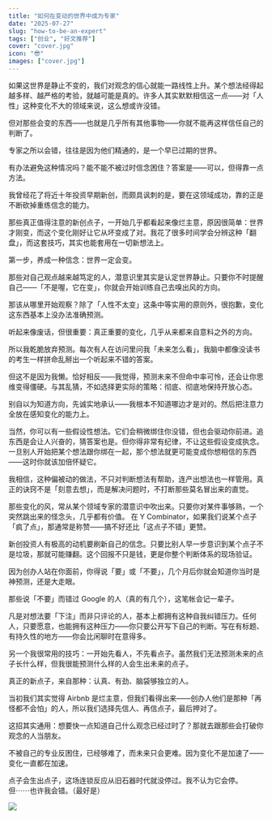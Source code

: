 ```yaml
---
title: "如何在变动的世界中成为专家"
date: "2025-07-27"
slug: "how-to-be-an-expert"
tags: ["创业", "好文推荐"]
cover: "cover.jpg"
icon: "😎"
images: ["cover.jpg"]
---
```

如果这世界是静止不变的，我们对观念的信心就能一路线性上升。某个想法经得起越多样、越严格的考验，就越可能是真的。许多人其实默默相信这一点——对「人性」这种变化不大的领域来说，这么想或许没错。



但对那些会变的东西——也就是几乎所有其他事物——你就不能再这样信任自己的判断了。



专家之所以会错，往往是因为他们精通的，是一个早已过期的世界。



有办法避免这种情况吗？能不能不被过时信念困住？答案是——可以，但得靠一点方法。



我曾经花了将近十年投资早期新创，而颇具讽刺的是，要在这领域成功，靠的正是不断砍掉重练信念的能力。



那些真正值得注意的新创点子，一开始几乎都看起来像烂主意，原因很简单：世界才刚变，而这个变化刚好让它从坏变成了对。我花了很多时间学会分辨这种「翻盘」，而这套技巧，其实也能套用在一切新想法上。



第一步，养成一种信念：世界一定会变。



那些对自己观点越来越笃定的人，潜意识里其实是认定世界静止。只要你不时提醒自己——「不是喔，它在变」，你就会开始训练自己去嗅出风的方向。



那该从哪里开始观察？除了「人性不太变」这条中等实用的原则外，很抱歉，变化这东西基本上没办法准确预测。



听起来像废话，但很重要：真正重要的变化，几乎从来都来自意料之外的方向。



所以我乾脆放弃预测。每次有人在访问里问我「未来怎么看」，我脑中都像没读书的考生一样拼命乱掰出一个听起来不错的答案。



但这不是因为我懒。恰好相反——我觉得，预测未来不但命中率可怜，还会让你思维变得僵硬。与其乱猜，不如选择更实际的策略：彻底、彻底地保持开放心态。



别自以为知道方向，先诚实地承认——我根本不知道哪边才是对的。然后把注意力全放在感知变化的能力上。



当然，你可以有一些假设性想法。它们会稍微绑住你没错，但也会驱动你前进。追东西是会让人兴奋的，猜答案也是。但你得非常有纪律，不让这些假设变成执念。
一旦别人开始把某个想法跟你绑在一起，那个想法就更可能变成你想相信的东西——这时你就该加倍怀疑它。



我相信，这种偏被动的做法，不只对判断想法有帮助，连产出想法也一样管用。真正的诀窍不是「刻意去想」，而是解决问题时，不打断那些莫名冒出来的直觉。



那些变化的风，常从某个领域专家的潜意识中吹出来。只要你对某件事够熟，一个突然跳出来的怪念头，几乎都有价值。
在 Y Combinator，如果我们说某个点子「疯了点」，那通常是称赞——搞不好还比「这点子不错」更赞。



新创投资人有极高的动机要刷新自己的信念。只要比别人早一步意识到某个点子不是垃圾，那就可能赚翻。这个回报不只是钱，更是你整个判断体系的现场验证。



因为创办人站在你面前，你得说「要」或「不要」，几个月后你就会知道你当时是神预测，还是大走眼。



那些说「不要」而错过 Google 的人（真的有几个），这笔帐会记一辈子。



凡是对想法要「下注」而非只评论的人，基本上都拥有这种自我纠错压力。任何人，只要愿意，也能拥有这种压力——你只要公开写下自己的判断。写在有标题、有持久性的地方——你会比闲聊时在意得多。



另一个我很常用的技巧：一开始先看人，不先看点子。虽然我们无法预测未来的点子长什么样，但我很能预测什么样的人会生出未来的点子。



真正的新点子，来自那种：认真、有劲、脑袋够独立的人。



当初我们其实觉得 Airbnb 是烂主意，但我们看得出来——创办人他们是那种「再怪都不会怕」的人，所以我们选择先信人、再信点子，最后押对了。



这招其实通用：想要快一点知道自己什么观念已经过时了？那就去跟那些会打破你观念的人当朋友。



不被自己的专业反困住，已经够难了，而未来只会更难。因为变化不是加速了——变化一直都在加速。



点子会生出点子，这场连锁反应从旧石器时代就没停过。我不认为它会停。
但⋯⋯也许我会错。（最好是）




![](https://prod-files-secure.s3.us-west-2.amazonaws.com/112d0858-5090-4d34-a606-b75eb8d65fd2/46476355-9cf3-4e99-9b7a-3531bc426380/1000202064.png?X-Amz-Algorithm=AWS4-HMAC-SHA256&X-Amz-Content-Sha256=UNSIGNED-PAYLOAD&X-Amz-Credential=ASIAZI2LB4665YTBH27O%2F20251012%2Fus-west-2%2Fs3%2Faws4_request&X-Amz-Date=20251012T152811Z&X-Amz-Expires=3600&X-Amz-Security-Token=IQoJb3JpZ2luX2VjEIT%2F%2F%2F%2F%2F%2F%2F%2F%2F%2FwEaCXVzLXdlc3QtMiJHMEUCIQDQAdWRW1L9QQkMIVyk27eudxMVD2Cd%2FJWLZs6nhPaSvQIgJ465dSexZpyXsiwEyc5tYxCAGUDFMjOM35bafKwzscMq%2FwMILRAAGgw2Mzc0MjMxODM4MDUiDKj6NKycPJDv7jlD%2ByrcA3oC4vumRFeZTxqRrcD1y%2F1nFfyBCwLfaasxm0qu5bbJ25WILoNg2zJyI2FaiwNJ2xAm0MgrzjkbZDwY2sLmfocWOdbmLGZk9rJXl98lYd5LGI6XCTI%2FlhVCPNrEu6IUVc8ATqhwV6ecM%2F5q0XLkKZan3ZnI35z7d1YB0jT%2FQ0YcAaG9Z9yHsByaYUpXapapfwmVMm5GDkdjM8AwqZuYWdhTPgcToCPubytybS%2Fmtl9L8bP65Cpi1%2Bs4fZQI7jwZkxE%2BgjpklUUkOR6Pxo2kCbnxl9rFNVKzEjwQF8Jn6gpF65oWs2MsS1EgllSfbUyw384wLlG5Z8IwKDjbjlDDPiqJNc%2Fl5eRzTKTY%2BI3e%2BpG%2Bo0VSyPOZa%2FcY%2BVJnoVoJ4OXDHvanHrlKk9HOGeaQL%2BTubbn27D1EMJ9d5%2BRgBjGStFkBYZV%2FPmrZ4TLxNm%2BmBx0Lrr14JRGday4brEJEFwbfWIjJ0y%2BfNYl%2BXlOUp8Wc7uboE4aJDqe%2BOyKrMzlcZsLA9TW9pHtCzgRgR%2FdbQUXA%2FjsbLXHWIRHsOx5UkyBVkJS34N4ciz94cGkMuyZB3xcP4jwu6BqgvxH8HxkVvAOVT2ryBil%2FuLDCh1reb%2B7U9p0YJ%2BX6WFPImNzMMPe3rscGOqUB%2BY5fxLFCZUkANp6jnzqLs4%2BIJkzFoDNDOurG9iPpdNN3JelaceCisNyKXszge3%2BSuH6UvrheetKx23cRjjMA7mWvmqeb3pADYOgJdZE1a5JLmNFn9li8kzq8flJJLLQPC5IxPxWNBxK1QBNi435g9buhf3BOeF9IqlyrGEkGVK0TtBFo1xlSPt%2BhDGcW%2B0yz%2FamsVToJ9KCvLwuN4XsAvs1q55ta&X-Amz-Signature=94108f4468c83a5eb64489c8b1eda3527b92f57b39d12f353085eba455cd8875&X-Amz-SignedHeaders=host&x-amz-checksum-mode=ENABLED&x-id=GetObject)


